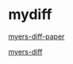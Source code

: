 # mydiff

[myers-diff-paper](https://github.com/MouJieQin/mydiff/wiki/diff2.pdf)

[myers-diff](https://github.com/MouJieQin/mydiff/wiki/myers-diff.pdf)

